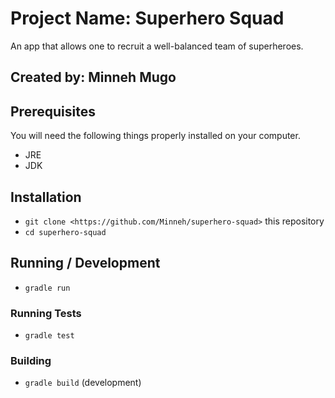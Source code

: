 # Project Name: Superhero Squad

An app that allows one to recruit a well-balanced team of superheroes.

## Created by: Minneh Mugo

## Prerequisites

You will need the following things properly installed on your computer.

* JRE
* JDK

## Installation

* `git clone <https://github.com/Minneh/superhero-squad>` this repository
* `cd superhero-squad`

## Running / Development

* `gradle run`

### Running Tests

* `gradle test`

### Building

* `gradle build` (development)

